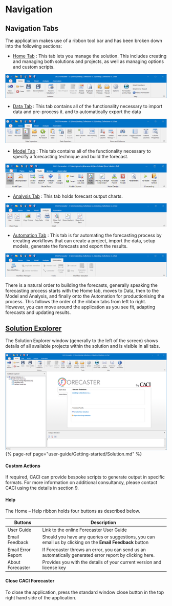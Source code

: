 # Navigation


## Navigation Tabs
The application makes use of a ribbon tool bar and has been broken down into the following sections:



* [Home Tab](/user-guide/Home/Home.md) : This tab lets you manage the solution. This includes creating and managing both solutions and projects, as well as managing options and custom scripts. 

![Home Tab](imgs/HomeTab.png)



* [Data Tab](/user-guide/Data/Data.md) : This tab contains all of the functionality necessary to import data and pre-process it. and to automatically export the data

![Data Tab](imgs/DataTab.png)



* [Model Tab](/user-guide/Model/Model.md) : This tab contains all of the functionality necessary to specify a forecasting technique and build the forecast.

![Model Tab](imgs/ModelTab2.png)


* [Analysis Tab](/user-guide/Analysis/Analysis.md) : This tab holds forecast output charts.

![Analysis Tab](imgs/AnalysisTab.png)



* [Automation Tab](/user-guide/Automation/Automation.md) : This tab is for automating the forecasting process by creating workflows that can create a project, import the data, setup models, generate the forecasts and export the results.

![Automation Tab](imgs/AutomationTab.png)

There is a natural order to building the forecasts, generally speaking the forecasting process starts with the Home tab, moves to Data, then to the Model and Analysis, and finally onto the Automation for productionising the process.  This follows the order of the ribbon tabs from left to right. However, you can move around the application as you see fit, adapting forecasts and updating results.  


## [Solution Explorer](/user-guide/Getting-started/Solution.md)
The Solution Explorer window (generally to the left of the screen) shows details of all available projects within the solution and is visible in all tabs.

![Forecaster](imgs/ForecasterMainScreen.png)
{% page-ref page="user-guide/Getting-started/Solution.md" %}


#### Custom Actions
If required, CACI can provide bespoke scripts to generate output in specific formats.  For more information on additional consultancy, please contact CACI using the details in section 9.

#### Help
The Home – Help ribbon holds four buttons as described below.

| Buttons                  | Description                                                                                         |
|-----------------------|-----------------------------------------------------------------------------------------------------|
| User Guide | Link to the online Forecaster User Guide                             |
| Email Feedback        | Should you have any queries or suggestions, you can email us by clicking on the **Email Feedback** button |
| Email Error Report        | If Forecaster throws an error, you can send us an automatically generated error report by clicking here. |
| About Forecaster      | Provides you with the details of your current version and license key                               |


#### Close CACI Forecaster
To close the application, press the standard window close button in the top right hand side of the application.